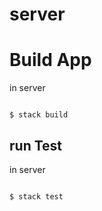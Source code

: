 # server

# Build App

in server

```

$ stack build

```

## run Test

in server

```

$ stack test

```
